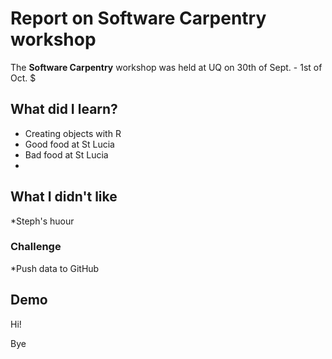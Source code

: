 # Report on Software Carpentry workshop

The **Software Carpentry** workshop was held at UQ on 30th of Sept. - 1st of Oct. $

## What did I learn?

* Creating objects with R
* Good food at St Lucia
* Bad food at St Lucia
*

## What I didn't like

*Steph's huour

### Challenge

*Push data to GitHub


## Demo

Hi!

Bye
